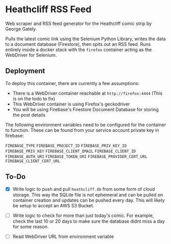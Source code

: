 # Heathcliff RSS Feed

Web scraper and RSS feed generator for the Heathcliff comic strip by George Gately.

Pulls the latest comic link using the Selenium Python Library, writes the data to a document database (Firestore), then spits out an RSS feed. Runs entirely inside a docker stack with the `firefox` container acting as the WebDriver for Selenium.

## Deployment

To deploy this container, there are currently a few assumptions:
- There is a WebDriver container reachable at `http://firefox:4444` (This is on the todo to fix)
- This WebDriver container is using Firefox's geckodriver
- You will be using Firebase's Firestore Document Database for storing the post details

The following environment variables need to be configured for the container to function. These can be found from your service account private key in firebase:

`FIREBASE_TYPE`
`FIREBASE_PROJECT_ID`
`FIREBASE_PRIV_KEY_ID`
`FIREBASE_PRIV_KEY`
`FIREBASE_CLIENT_EMAIL`
`FIREBASE_CLIENT_ID`
`FIREBASE_AUTH_URI`
`FIREBASE_TOKEN_URI`
`FIREBASE_PROVIDER_CERT_URL`
`FIREBASE_CLIENT_CERT_URL`

## To-Do

- [x] Write logic to push and pull `heathcliff.db` from some form of cloud storage. This way the SQLite file is not ephemeral and can be pulled on container creation and updates can be pushed every day. This will likely be setup to accept an AWS S3 Bucket.
- [ ] Write logic to check for more than just today's comic. For example, check the last 10 or 20 days to make sure the database didnt miss a day for some reason.
- [ ] Read WebDriver URL from environment variable

